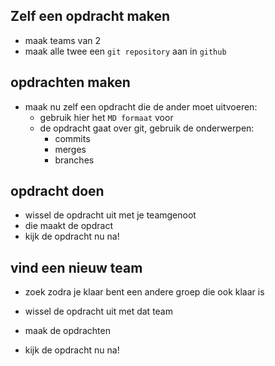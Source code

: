 ## Zelf een opdracht maken

- maak teams van 2
- maak alle twee een `git repository` aan in `github`

## opdrachten maken

- maak nu zelf een opdracht die de ander moet uitvoeren:
  - gebruik hier het `MD formaat` voor
  - de opdracht gaat over git, gebruik de onderwerpen:
    - commits
    - merges
    - branches
    
## opdracht doen

- wissel de opdracht uit met je teamgenoot
- die maakt de opdract
- kijk de opdracht nu na!

## vind een nieuw team

- zoek zodra je klaar bent een andere groep die ook klaar is

- wissel de opdracht uit met dat team 
- maak de opdrachten
- kijk de opdracht nu na!
